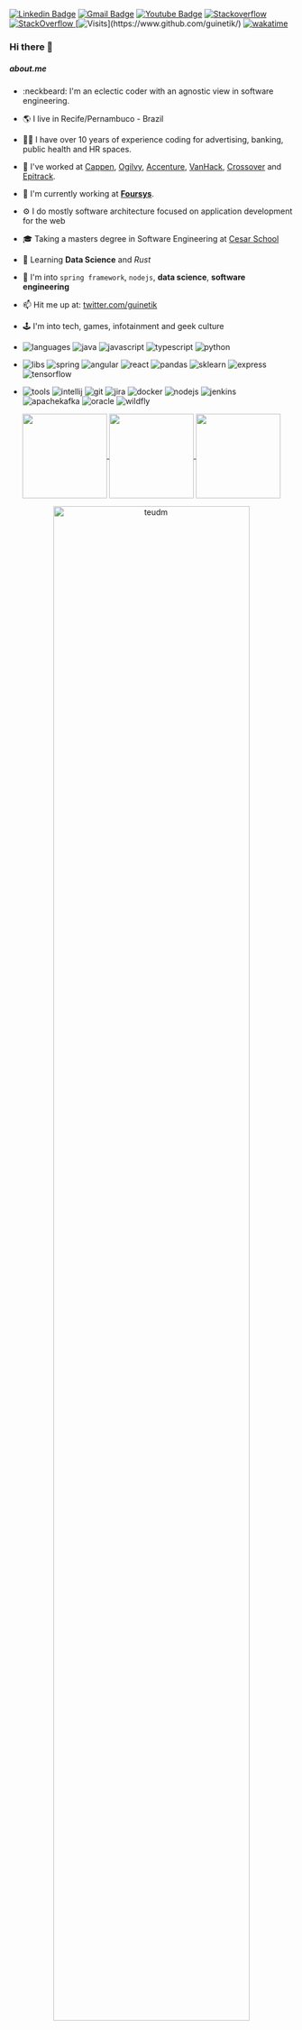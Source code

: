 [![Linkedin Badge](https://img.shields.io/badge/-LinkedIn-blue?style=flat-square&logo=Linkedin&logoColor=white&link=https://www.linkedin.com/in/guinetik/)](https://www.linkedin.com/in/guinetik/)
[![Gmail Badge](https://img.shields.io/badge/-Gmail-c14438?style=flat-square&logo=Gmail&logoColor=white&link=mailto:guinetik@gmail.com)](mailto:guinetik@gmail.com)
[![Youtube Badge](https://img.shields.io/youtube/channel/views/UCj8l9a39AcNVj_pdtjTmpfw)](https://www.youtube.com/channel/UCj8l9a39AcNVj_pdtjTmpfw)
[![Stackoverflow](https://github.com/Rishit-dagli/Rishit-dagli/blob/master/badges/stackoverflow.svg)](https://stackoverflow.com/users/1293664/guinetik)
<a href="https://stackoverflow.com/users/1293664/guinetik" target="_blank">
<img alt="StackOverflow"
src="https://stackoverflow-badge.vercel.app/?userID=1293664" />
</a>
[![Visits](https://komarev.com/ghpvc/?username=guinetik&label=Profile%20views&color=blueviolet&style=flat&label=Visitors:)](https://www.github.com/guinetik/)
[![wakatime](https://wakatime.com/badge/user/bd313e2a-0621-4893-8b72-922274e316de.svg)](https://wakatime.com/@bd313e2a-0621-4893-8b72-922274e316de)

### Hi there 👋
##### about.me
-	:neckbeard: I'm an eclectic coder with an agnostic view in software engineering. 
- 🌎 I live in Recife/Pernambuco - Brazil
- 👨‍💼 I have over 10 years of experience coding for advertising, banking, public health and HR spaces.
- 🏬 I've worked at [Cappen](https://cappen.com), [Ogilvy](https://ogilvy.com.br), [Accenture](https://accenture.com), [VanHack](https://vanhack.com), [Crossover](https://crossover.com) and [Epitrack](https://epitrack.com.br).
- 🏢 I'm currently working at **[Foursys](https://foursys.com.br)**. 
- ⚙️ I do mostly software architecture focused on application development for the web
- 🎓 Taking a masters degree in Software Engineering at [Cesar School](https://www.cesar.school/)
- 🌱 Learning **Data Science** and *Rust*
- 💬 I'm into `spring framework`, `nodejs`, **data science**, **software engineering**
- 📫 Hit me up at: [twitter.com/guinetik](https://twitter.com/guinetik)
- 🕹️ I'm into tech, games, infotainment and geek culture

- ![languages](https://img.shields.io/static/v1?label=&message=languages:&color=blueviolet&style=flat-square)
![java](https://img.shields.io/static/v1?logo=java&label=&message=java&color=36465D&logoColor=AAA&style=flat-square)
![javascript](https://img.shields.io/static/v1?logo=javascript&label=&message=javascript&color=36465D&logoColor=AAA&style=flat-square&link=)
![typescript](https://img.shields.io/static/v1?logo=typescript&label=&message=typescript&color=36465D&logoColor=AAA&style=flat-square&link=)
![python](https://img.shields.io/static/v1?logo=python&label=&message=python&color=36465D&logoColor=AAA&style=flat-square)

- ![libs](https://img.shields.io/static/v1?label=&message=libs:&color=important&style=flat-square)
![spring](https://img.shields.io/static/v1?logo=springboot&label=&message=spring&color=36465D&logoColor=AAA&style=flat-square)
![angular](https://img.shields.io/static/v1?logo=angular&label=&message=angular&color=36465D&logoColor=AAA&style=flat-square)
![react](https://img.shields.io/static/v1?logo=react&label=&message=react&color=36465D&logoColor=AAA&style=flat-square)
![pandas](https://img.shields.io/static/v1?logo=pandas&label=&message=pandas&color=36465D&logoColor=AAA&style=flat-square)
![sklearn](https://img.shields.io/static/v1?logo=scikitlearn&label=&message=sklearn&color=36465D&logoColor=AAA&style=flat-square)
![express](https://img.shields.io/static/v1?logo=nodedotjs&label=&message=express&color=36465D&logoColor=AAA&style=flat-square)
![tensorflow](https://img.shields.io/static/v1?logo=tensorflow&label=&message=tensorflow&color=36465D&logoColor=AAA&style=flat-square)

- ![tools](https://img.shields.io/static/v1?label=&message=tools:&color=critical&style=flat-square)
![intellij](https://img.shields.io/static/v1?logo=jetbrains&label=&message=intellij&color=36465D&logoColor=AAA&style=flat-square)
![git](https://img.shields.io/static/v1?logo=git&label=&message=git&color=36465D&logoColor=AAA&style=flat-square)
![jira](https://img.shields.io/static/v1?logo=jira&label=&message=jira&color=36465D&logoColor=AAA&style=flat-square)
![docker](https://img.shields.io/static/v1?logo=docker&label=&message=docker&color=36465D&logoColor=AAA&style=flat-square)
![nodejs](https://img.shields.io/static/v1?logo=nodedotjs&label=&message=nodejs&color=36465D&logoColor=AAA&style=flat-square&link=)
![jenkins](https://img.shields.io/static/v1?logo=jenkins&label=&message=jenkins&color=36465D&logoColor=AAA&style=flat-square)
![apachekafka](https://img.shields.io/static/v1?logo=apachekafka&label=&message=kafka&color=36465D&logoColor=AAA&style=flat-square&link=)
![oracle](https://img.shields.io/static/v1?logo=oracle&label=&message=oracle&color=36465D&logoColor=AAA&style=flat-square&link=)
![wildfly](https://img.shields.io/static/v1?logo=redhat&label=&message=wildfly&color=36465D&logoColor=AAA&style=flat-square)

<div align="center">
  <a href="https://github.com/anuraghazra/github-readme-stats">
    <img align="center" height="150" src="https://github-readme-stats.vercel.app/api?username=guinetik&show_icons=true&theme=nightowl&count_private=true&hide=issues,contribs" />
  </a>
  <a href="https://github.com/anuraghazra/convoychat">
    <img align="center"
         height="150"
         src="https://github-readme-stats.vercel.app/api/top-langs/?username=guinetik&langs_count=6&theme=nightowl&layout=compact&count_private=true&card_width=300" />
  </a>
  <a href="https://github.com/anuraghazra/convoychat">
    <img align="center"
         height="150"
         src="https://github-readme-stats.vercel.app/api/wakatime?username=guinetik&langs_count=6&theme=nightowl&layout=compact&count_private=true&card_width=300" />
  </a>
  <p></p>
  <img width="83%" src="https://github-readme-streak-stats.herokuapp.com/?user=guinetik&langs_count=8&count_private=true&layout=compact&theme=react&hide_border=true&bg_color=20232a" alt="teudm" />
  
  <img alt="Gráfico de atividades" 
       src="https://activity-graph.herokuapp.com/graph?username=guinetik&bg_color=0D1117&color=8266f2&line=8266f2&point=ba66f2&hide_border=true" />
</div>

##### Repos you'll may like
<div align="center">
  <a href="https://github.com/guinetik/tempo-cc-backend">
    <img align="center" src="https://github-readme-stats.vercel.app/api/pin/?username=guinetik&repo=tempo-cc-backend&theme=nightowl&show_owner=true" />
  </a>
  <a href="https://github.com/guinetik/python-ds">
    <img align="center" src="https://github-readme-stats.vercel.app/api/pin/?username=guinetik&repo=python-ds&theme=nightowl&show_owner=true" />
  </a>
  <a href="https://github.com/guinetik/sails-studies">
    <img align="center" src="https://github-readme-stats.vercel.app/api/pin/?username=guinetik&repo=sails-studies&theme=nightowl&show_owner=true" />
  </a>
  <a href="https://github.com/guinetik/epihack-appgen">
    <img align="center" src="https://github-readme-stats.vercel.app/api/pin/?username=guinetik&repo=epihack-appgen&theme=nightowl&show_owner=true" />
  </a>
</div>

##### check out some of my stuff
<table align="center">
  <tr>
    <td width="33%">
      <a href="https://app.maosconecta.com.br/">
        <p align="center">
          <img height="200" src="https://i.postimg.cc/sxbZspYr/image.png">
          <small>Mãos Conecta App</small></p>
      </a>
    </td>
    <td width="33%">
      <a href="https://www.brasilsemcorona.com.br/">
        <p align="center">
          <img height="200" src="https://i.postimg.cc/T3NVy62Q/image.png">
          <small>Brasil Sem Corona</small></p>
      </a>
    </td>
    <td width="33%">
      <a href="https://apps.adp.com/en-US/apps/252496">
        <p align="center">
          <img height="200" src="https://d3bql97l1ytoxn.cloudfront.net/app_resources/252496/overview/image5694088891600417366.png">
          <br>Staffeto for <b>ADP</b>
        </p>
      </a>
    </td>
  </tr>
  <tr>
    <td width="33%">
      <a href="https://www.youtube.com/watch?v=SzLGD2MBV34">
        <p align="center">
          <img height="200" src="https://img.youtube.com/vi/SzLGD2MBV34/0.jpg">
          <small>Epihack Rio</small></p>
      </a>
    </td>
    <td>
      <a href="https://vimeo.com/40519663">
        <p align="center">
          <img height="200" src="https://vumbnail.com/40519663.jpg">
          Coca Cola Hapiness Refil</p>
      </a>
    </td>
    <td>
      <a href="https://vimeo.com/40519663">
        <p align="center">
          <img height="200" src="https://vumbnail.com/40519663.jpg">
          Coca Cola Hapiness Refil</p>
      </a>
    </td>
  </tr>
  <tr>
    <td>
      <a href="https://www.youtube.com/watch?v=SqWWmdPeKug">
        <p align="center">
          <img height="200" src="https://img.youtube.com/vi/SqWWmdPeKug/0.jpg">
          Billboard Fan Check Machine
        </p>
      </a>
    </td>
    <td>
      <a href="https://www.youtube.com/watch?v=BBhNadcL4B0">
        <p align="center">
          <img height="200" src="https://img.youtube.com/vi/BBhNadcL4B0/0.jpg">
          <small>Billboard Magazine: NFT Tags</small>
        </p>
      </a>
    </td>
    <td>
      <a href="https://vimeo.com/68541546">
        <p align="center">
          <img height="200" src="https://vumbnail.com/68541546.jpg">
          Huggies TweetPee</p>
      </a>
    </td>
  </tr>
</table>

##### Slides for some talks I've given

- [Echo Chambers](https://pitch.com/embed/4034086b-a88d-4fe7-9d21-4d42383dcb42)
- [Testes de Carga com Postman](https://docs.google.com/presentation/d/1dHSKsH5S1SKCSgJNQPHf2LN-korjOJBp/edit?usp=sharing&ouid=109727319701909715868&rtpof=true&sd=true)

##### Old Stuff
- [Cargo Collective](https://cargocollective.com/guinetik/)
